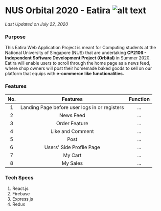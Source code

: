 # NUS Orbital 2020 - Eatira ![alt text](https://i.imgur.com/hy5nHIpt.png) 
_Last Updated on July 22, 2020_

### Purpose
This Eatira Web Application Project is meant for Computing students at the National University of Singapore (NUS) that are undertaking **CP2106 - Independent Software Development Project (Orbital)** in Summer 2020. Eatira will enable users to scroll through the home page as a news feed, where shop owners will post their homemade baked goods to sell on our platform that equips with **e-commerce like functionalities.**

### Features

| No.           | Features                                       | Function  |
|:-------------:|:---------------------------------------------: |:---------:|
| 1             | Landing Page before user logs in or registers  | ...       |
| 2             | News Feed                                      | ...       |
| 3             | Order Feature                                  | ...       |
| 4             | Like and Comment                               | ...       |
| 5             | Post                                           | ...       |
| 6             | Users' Side Profile Page                       | ...       |
| 7             | My Cart                                        | ...       |
| 8             | My Sales                                       | ...       |

### Tech Specs
1. React.js
2. Firebase
3. Express.js
4. Redux
